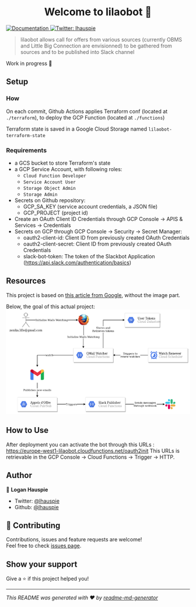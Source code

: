 <h1 align="center">Welcome to lilaobot 👋</h1>
<p>
  <a href="TODO add documentation URL" target="_blank">
    <img alt="Documentation" src="https://img.shields.io/badge/documentation-yes-brightgreen.svg" />
  </a>
  <a href="https://twitter.com/lhauspie" target="_blank">
    <img alt="Twitter: lhauspie" src="https://img.shields.io/twitter/follow/lhauspie.svg?style=social" />
  </a>
</p>

> lilaobot allows call for offers from various sources (currently OBMS and Little Big Connection are envisionned) to be gathered from sources and to be published into Slack channel

Work in progress :construction:

## Setup
### How
On each commit, Github Actions applies Terraform conf (located at `./terraform`),
to deploy the GCP Function (located at `./functions`)

Terraform state is saved in a Google Cloud Storage named `lilaobot-terraform-state`

### Requirements
- a GCS bucket to store Terraform's state
- a GCP Service Account, with following roles:
    - `Cloud Function Developer`
    - `Service Account User`
    - `Storage Object Admin`
    - `Storage Admin`
- Secrets on Github repository:
    - GCP_SA_KEY (service account credentials, a JSON file)
    - GCP_PROJECT (project id)
- Create an OAuth Client ID Credentials through GCP Console -> APIS & Services -> Credentials
- Secrets on GCP through GCP Console -> Security -> Secret Manager:
    - oauth2-client-id: Client ID from previously created OAuth Credentials
    - oauth2-client-secret: Client ID from previously created OAuth Credentials
    - slack-bot-token: The token of the Slackbot Application (https://api.slack.com/authentication/basics)

## Resources
This project is based on [this article from Google](https://cloud.google.com/blog/products/application-development/adding-custom-intelligence-to-gmail-with-serverless-on-gcp), without the image part.

Below, the goal of this actual project:
![Lilaobot architechure diagram](./doc/lilaobot-architecture-diagram.png "Lilaobot architecture diagram")

## How to Use

After deployment you can activate the bot through this URLs : https://europe-west1-lilaobot.cloudfunctions.net/oauth2init
This URLs is retrievable in the GCP Console -> Cloud Functions -> Trigger -> HTTP.


## Author

👤 **Logan Hauspie**

* Twitter: [@lhauspie](https://twitter.com/lhauspie)
* Github: [@lhauspie](https://github.com/lhauspie)

## 🤝 Contributing

Contributions, issues and feature requests are welcome!<br />Feel free to check [issues page](https://github.com/Zenika/lilaobot/issues). 

## Show your support

Give a ⭐️ if this project helped you!

***
_This README was generated with ❤️ by [readme-md-generator](https://github.com/kefranabg/readme-md-generator)_